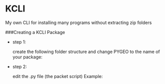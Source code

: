 # KCLI
My own CLI for installing many programs without extracting zip folders
 
###Creating a KCLI Package
- step 1:

    create the following folder structure and change PYGEO to the name of your package:

- step 2:

    edit the .py file (the packet script)
    Example:
